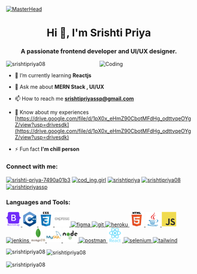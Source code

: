 [![MasterHead](https://webcloudtechnology.in/wp-content/uploads/2022/07/Web-Designing-Banner.gif)](https://srishtipriya08.io)

<h1 align="center">Hi 👋, I'm Srishti Priya</h1>
<h3 align="center">A passionate frontend developer and UI/UX designer.</h3>
<img align ="right" alt= "Coding" width="250" src="https://w0.peakpx.com/wallpaper/381/103/HD-wallpaper-anime-sad-girl-developer.jpg"/>

<p align="left"> <img src="https://komarev.com/ghpvc/?username=srishtipriya08&label=Profile%20views&color=0e75b6&style=flat" alt="srishtipriya08" /> </p>

- 🌱 I’m currently learning **Reactjs**

- 💬 Ask me about **MERN Stack , UI/UX**

- 📫 How to reach me **srishtipriyassp@gmail.com**

- 📄 Know about my experiences [https://drive.google.com/file/d/1pX0x_eHmZ90CbotMFdHg_odttvqeOYgZ/view?usp=drivesdk](https://drive.google.com/file/d/1pX0x_eHmZ90CbotMFdHg_odttvqeOYgZ/view?usp=drivesdk)

- ⚡ Fun fact **I'm chill person**

<h3 align="left">Connect with me:</h3>
<p align="left">
<a href="https://linkedin.com/in/srishti-priya-7490a01b3" target="blank"><img align="center" src="https://raw.githubusercontent.com/rahuldkjain/github-profile-readme-generator/master/src/images/icons/Social/linked-in-alt.svg" alt="srishti-priya-7490a01b3" height="30" width="40" /></a>
<a href="https://instagram.com/cod_ing.girl" target="blank"><img align="center" src="https://raw.githubusercontent.com/rahuldkjain/github-profile-readme-generator/master/src/images/icons/Social/instagram.svg" alt="cod_ing.girl" height="30" width="40" /></a>
<a href="https://dribbble.com/srishtipriya" target="blank"><img align="center" src="https://raw.githubusercontent.com/rahuldkjain/github-profile-readme-generator/master/src/images/icons/Social/dribbble.svg" alt="srishtipriya" height="30" width="40" /></a>
<a href="https://www.leetcode.com/srishtipriya08" target="blank"><img align="center" src="https://raw.githubusercontent.com/rahuldkjain/github-profile-readme-generator/master/src/images/icons/Social/leet-code.svg" alt="srishtipriya08" height="30" width="40" /></a>
<a href="https://auth.geeksforgeeks.org/user/srishtipriyassp" target="blank"><img align="center" src="https://raw.githubusercontent.com/rahuldkjain/github-profile-readme-generator/master/src/images/icons/Social/geeks-for-geeks.svg" alt="srishtipriyassp" height="30" width="40" /></a>
</p>

<h3 align="left">Languages and Tools:</h3>
<p align="left"> <a href="https://getbootstrap.com" target="_blank" rel="noreferrer"> <img src="https://raw.githubusercontent.com/devicons/devicon/master/icons/bootstrap/bootstrap-plain-wordmark.svg" alt="bootstrap" width="40" height="40"/> </a> <a href="https://www.w3schools.com/cpp/" target="_blank" rel="noreferrer"> <img src="https://raw.githubusercontent.com/devicons/devicon/master/icons/cplusplus/cplusplus-original.svg" alt="cplusplus" width="40" height="40"/> </a> <a href="https://www.w3schools.com/css/" target="_blank" rel="noreferrer"> <img src="https://raw.githubusercontent.com/devicons/devicon/master/icons/css3/css3-original-wordmark.svg" alt="css3" width="40" height="40"/> </a> <a href="https://expressjs.com" target="_blank" rel="noreferrer"> <img src="https://raw.githubusercontent.com/devicons/devicon/master/icons/express/express-original-wordmark.svg" alt="express" width="40" height="40"/> </a> <a href="https://www.figma.com/" target="_blank" rel="noreferrer"> <img src="https://www.vectorlogo.zone/logos/figma/figma-icon.svg" alt="figma" width="40" height="40"/> </a> <a href="https://git-scm.com/" target="_blank" rel="noreferrer"> <img src="https://www.vectorlogo.zone/logos/git-scm/git-scm-icon.svg" alt="git" width="40" height="40"/> </a> <a href="https://heroku.com" target="_blank" rel="noreferrer"> <img src="https://www.vectorlogo.zone/logos/heroku/heroku-icon.svg" alt="heroku" width="40" height="40"/> </a> <a href="https://www.w3.org/html/" target="_blank" rel="noreferrer"> <img src="https://raw.githubusercontent.com/devicons/devicon/master/icons/html5/html5-original-wordmark.svg" alt="html5" width="40" height="40"/> </a> <a href="https://www.java.com" target="_blank" rel="noreferrer"> <img src="https://raw.githubusercontent.com/devicons/devicon/master/icons/java/java-original.svg" alt="java" width="40" height="40"/> </a> <a href="https://developer.mozilla.org/en-US/docs/Web/JavaScript" target="_blank" rel="noreferrer"> <img src="https://raw.githubusercontent.com/devicons/devicon/master/icons/javascript/javascript-original.svg" alt="javascript" width="40" height="40"/> </a> <a href="https://www.jenkins.io" target="_blank" rel="noreferrer"> <img src="https://www.vectorlogo.zone/logos/jenkins/jenkins-icon.svg" alt="jenkins" width="40" height="40"/> </a> <a href="https://www.mongodb.com/" target="_blank" rel="noreferrer"> <img src="https://raw.githubusercontent.com/devicons/devicon/master/icons/mongodb/mongodb-original-wordmark.svg" alt="mongodb" width="40" height="40"/> </a> <a href="https://www.mysql.com/" target="_blank" rel="noreferrer"> <img src="https://raw.githubusercontent.com/devicons/devicon/master/icons/mysql/mysql-original-wordmark.svg" alt="mysql" width="40" height="40"/> </a> <a href="https://nodejs.org" target="_blank" rel="noreferrer"> <img src="https://raw.githubusercontent.com/devicons/devicon/master/icons/nodejs/nodejs-original-wordmark.svg" alt="nodejs" width="40" height="40"/> </a> <a href="https://postman.com" target="_blank" rel="noreferrer"> <img src="https://www.vectorlogo.zone/logos/getpostman/getpostman-icon.svg" alt="postman" width="40" height="40"/> </a> <a href="https://reactjs.org/" target="_blank" rel="noreferrer"> <img src="https://raw.githubusercontent.com/devicons/devicon/master/icons/react/react-original-wordmark.svg" alt="react" width="40" height="40"/> </a> <a href="https://www.selenium.dev" target="_blank" rel="noreferrer"> <img src="https://raw.githubusercontent.com/detain/svg-logos/780f25886640cef088af994181646db2f6b1a3f8/svg/selenium-logo.svg" alt="selenium" width="40" height="40"/> </a> <a href="https://tailwindcss.com/" target="_blank" rel="noreferrer"> <img src="https://www.vectorlogo.zone/logos/tailwindcss/tailwindcss-icon.svg" alt="tailwind" width="40" height="40"/> </a> </p>

<p><img align="left" src="https://github-readme-stats.vercel.app/api/top-langs?username=srishtipriya08&show_icons=true&locale=en&layout=compact" alt="srishtipriya08" /></p>

<p>&nbsp;<img align="center" src="https://github-readme-stats.vercel.app/api?username=srishtipriya08&show_icons=true&locale=en" alt="srishtipriya08" /></p>

<p><img align="center" src="https://github-readme-streak-stats.herokuapp.com/?user=srishtipriya08&" alt="srishtipriya08" /></p>

